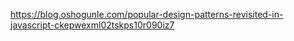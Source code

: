 https://blog.oshogunle.com/popular-design-patterns-revisited-in-javascript-ckepwexml02tskps10r090iz7